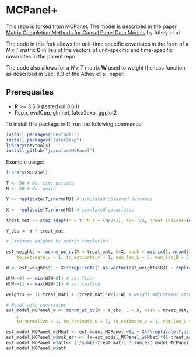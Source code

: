 # MCPanel+

This repo is forked from [MCPanel](https://github.com/susanathey/MCPanel/). The model is described in the paper [Matrix Completion Methods for Causal Panel Data Models](http://arxiv.org/abs/1710.10251) by Athey et al. 

The code in this fork allows for unit-time specific covariates in the form of a *N x T* matrix **C** in lieu of the vectors of unit-specific and time-specific covariates in the parent repo. 

The code also allows for a *N x T* matrix **W** used to weight the loss function, as described in Sec. 8.3 of the Athey et al. paper. 


Prerequsites
------

* **R** >= 3.5.0 (tested on 3.6.1)
 * Rcpp, evalCpp, glmnet, latex2exp, ggplot2

To install this package in R, run the following commands:

```R
install.packages("devtools")
install.packages("latex2exp")
library(devtools) 
install_github("jvpoulos/MCPanel")
```

Example usage:

```R
library(MCPanel)

T <- 50 # No. time periods
N <- 50 # No. units

Y <- replicate(T,rnorm(N)) # simulated observed outcomes

X <- replicate(T,rnorm(N)) # simulated covariates

treat_mat <- stag_adapt(M = Y, N_t = (N/2+1), T0= T/2, treat_indices=seq(N/2, N, 1)) # 0s are treated

Y_obs <- Y * treat_mat

# Estimate weights by matrix completion

est_weights <- mcnnm_wc_cv(M = treat_mat, C=X, mask = matrix(1, nrow(treat_mat), ncol(treat_mat)), W = matrix(1, nrow(treat_mat), ncol(treat_mat)), 
	to_estimate_u = 1, to_estimate_v = 1, num_lam_L = 5, num_lam_B = 5, niter = 100, rel_tol = 1e-05, cv_ratio = 0.8, num_folds = 2, is_quiet = 0) # no missing values

W <- est_weights$L + X%*%replicate(T,as.vector(est_weights$B)) + replicate(T,est_weights$u) + t(replicate(N,est_weights$v))

W[W<=0] <- min(W[W>0]) # set floor
W[W>=1] <- max(W[W<1]) # set ceiling

weights <- (1-treat_mat) + (treat_mat)*W/(1-W) # weight adjustment (treated are 0)

# Model with covariates
est_model_MCPanel_w <- mcnnm_wc_cv(M = Y_obs, C = X, mask = treat_mat, W = 
	, 
	to_normalize = 1, to_estimate_u = 1, to_estimate_v = 1, num_lam_L = 5, num_lam_B = 5, niter = 100, rel_tol = 1e-05, cv_ratio = 0.8, num_folds = 2, is_quiet = 0)

est_model_MCPanel_w$Mhat <- est_model_MCPanel_w$L + X%*%replicate(T,as.vector(est_model_MCPanel_w$B)) + replicate(T,est_model_MCPanel_w$u) + t(replicate(N,est_model_MCPanel_w$v))
est_model_MCPanel_w$msk_err <- (Y-est_model_MCPanel_w$Mhat)*(1-treat_mat)
est_model_MCPanel_w$att<- (1/sum(1-treat_mat)) * sum(est_model_MCPanel_w$msk_err)
est_model_MCPanel_w$att

```